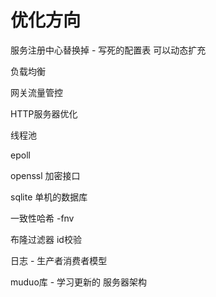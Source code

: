 # 优化方向

服务注册中心替换掉 - 写死的配置表 可以动态扩充

负载均衡

网关流量管控

HTTP服务器优化

线程池

epoll

openssl 加密接口

sqlite 单机的数据库

一致性哈希 -fnv

布隆过滤器 id校验

日志 - 生产者消费者模型

muduo库 - 学习更新的 服务器架构
